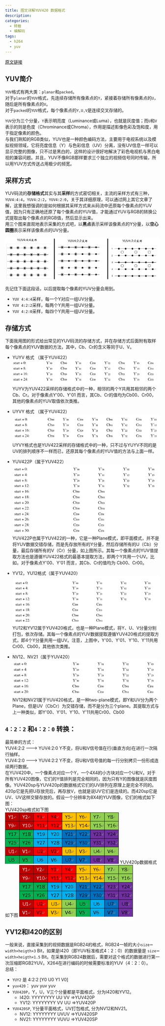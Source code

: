 ```yaml
---
title: 图文详解YUV420 数据格式
description:
categories:
  - 转载
  - 编解码
tags:
  - h264
  - yuv
--- 
```


[原文链接](http://www.cnblogs.com/azraelly/archive/2013/01/01/2841269.html)

## YUV简介

`YUV`格式有两大类：`planar`和`packed`。  
对于`planar`的`YUV`格式，先连续存储所有像素点的`Y`，紧接着存储所有像素点的`U`，随后是所有像素点的`V`。  
对于`packed`的`YUV`格式，每个像素点的`Y,U,V`是连续交叉存储的。

`YUV`分为三个分量，`Y`表示明亮度（Luminance或Luma），也就是灰度值；而`U`和`V`表示的则是色度（Chrominance或Chroma），作用是描述影像色彩及饱和度，用于指定像素的颜色。  
与我们熟知的RGB类似，YUV也是一种颜色编码方法，主要用于电视系统以及模拟视频领域，它将亮度信息（Y）与色彩信息（UV）分离，没有UV信息一样可以显示完整的图像，只不过是黑白的，这样的设计很好地解决了彩色电视机与黑白电视的兼容问题。并且，YUV不像RGB那样要求三个独立的视频信号同时传输，所以用YUV方式传送占用极少的频宽。

## 采样方式

YUV码流的**存储格式**其实与其**采样**的方式密切相关，主流的采样方式有三种，`YUV4:4:4`，`YUV4:2:2`，`YUV4:2:0`，关于其详细原理，可以通过网上其它文章了解，这里我想强调的是如何根据其采样方式来从码流中还原每个像素点的YUV值，因为只有正确地还原了每个像素点的YUV值，才能通过YUV与RGB的转换公式提取出每个像素点的RGB值，然后显示出来。  
用三个图来直观地表示采集的方式吧，以**黑点**表示采样该像素点的Y分量，以**空心圆圈**表示采样该像素点的UV分量。

![sample.jpg](/assets/images/avencode/sample.jpg)

先记住下面这段话，以后提取每个像素的YUV分量会用到。  

+ `YUV 4:4:4`采样，每一个Y对应一组UV分量。
+ `YUV 4:2:2`采样，每两个Y共用一组UV分量。 
+ `YUV 4:2:0`采样，每四个Y共用一组UV分量。

## 存储方式

下面我用图的形式给出常见的YUV码流的存储方式，并在存储方式后面附有取样每个像素点的YUV数据的方法，其中，Cb、Cr的含义等同于U、V。

+ YUYV 格式 （属于YUV422）
![yuyv.png](/assets/images/avencode/yuyv.png)  
YUYV为YUV422采样的存储格式中的一种，相邻的两个Y共用其相邻的两个Cb、Cr。对于像素点Y'00、Y'01 而言，其Cb、Cr的值均为Cb00、Cr00，其他的像素点的YUV取值依次类推。 
 
+ UYVY 格式 （属于YUV422）  
![uyuv.png](/assets/images/avencode/uyuv.png)  
UYVY格式也是YUV422采样的存储格式中的一种，只不过与YUYV不同的是UV的排列顺序不一样而已，还原其每个像素点的YUV值的方法与上面一样。

+ YUV422P（属于YUV422）
![yuv422p.png](/assets/images/avencode/yuv422p.png)  
YUV422P也属于YUV422的一种，它是一种Plane模式，即平面模式，并不是将YUV数据交错存储，而是先存放所有的Y分量，然后存储所有的U（Cb）分量，最后存储所有的V（Cr）分量，如上图所示。其每一个像素点的YUV值提取方法也是遵循YUV422格式的最基本提取方法，即两个Y共用一个UV。比如，对于像素点Y'00、Y'01 而言，其Cb、Cr的值均为 Cb00、Cr00。
 
+ YV12，YU12格式（属于YUV420）
![yv12.png](/assets/images/avencode/yv12.png)  
YU12和YV12属于YUV420格式，也是一种Plane模式，将Y、U、V分量分别打包，依次存储。其每一个像素点的YUV数据提取遵循YUV420格式的提取方式，即4个Y分量共用一组UV。注意，上图中，Y'00、Y'01、Y'10、Y'11共用Cr00、Cb00，其他依次类推。

+ NV12、NV21（属于YUV420）
![nv12.png](/assets/images/avencode/nv12.png)  
NV12和NV21属于YUV420格式，是一种two-plane模式，即Y和UV分为两个Plane，但是UV（CbCr）为交错存储，而不是分为三个plane。其提取方式与上一种类似，即Y'00、Y'01、Y'10、Y'11共用Cr00、Cb00

## `4：2：2` 和`4：2：0` 转换：  

最简单的方式：  
YUV4:2:2 ---> YUV4:2:0  Y不变，将U和V信号值在行(垂直方向)在进行一次隔行抽样。   
YUV4:2:0 ---> YUV4:2:2  Y不变，将U和V信号值的每一行分别拷贝一份形成连续两行数据。    
在YUV420中，一个像素点对应一个Y，一个4X4的小方块对应一个U和V。对于所有YUV420图像，它们的Y值排列是完全相同的，因为只有Y的图像就是灰度图像。YUV420sp与YUV420p的数据格式它们的UV排列在原理上是完全不同的。420p它是先把U存放完后，再存放V，也就是说UV它们是连续的。而420sp它是UV、UV这样交替存放的。假设一个分辨率为8X4的YUV图像，它们的格式如下图：  
YUV420sp格式如下图
![yuv420sp.png](/assets/images/avencode/yuv420sp.png)
YUV420p数据格式如下图
![yuv420p.png](/assets/images/avencode/yuv420p.png)

## YV12和I420的区别

一般来说，直接采集到的视频数据是RGB24的格式，RGB24一帧的大小`size＝width×heigth×3` Bit，如果是I420（即YUV标准格式4：2：0）的数据量是 `size＝width×heigth×1.5` Bit。在采集到RGB24数据后，需要对这个格式的数据进行第一次压缩即RGB2YUV。X264在进行编码的时候需要标准的YUV（4：2：0）。  
总结：

+ `YUY2`  是 4:2:2  [Y0 U0 Y1 V0]  
+ `yuv420`： yuv yuv yuv  
+ `YUV420P`，Y，U，V三个分量都是平面格式，分为I420和YV12。   
  + I420: YYYYYYYY UU VV    =>YUV420P  
  + YV12: YYYYYYYY VV UU    =>YUV420P  
+ `YUV420SP`, Y分量平面格式，UV打包格式, 分为NV12和NV21。
  + NV12: YYYYYYYY UVUV     =>YUV420SP  
  + NV21: YYYYYYYY VUVU     =>YUV420SP